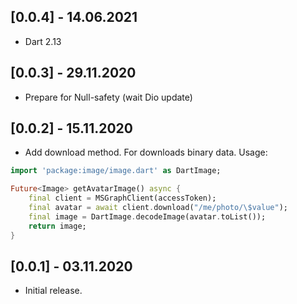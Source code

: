 ## [0.0.4] - 14.06.2021

* Dart 2.13

## [0.0.3] - 29.11.2020

* Prepare for Null-safety (wait Dio update)

## [0.0.2] - 15.11.2020

* Add download method. For downloads binary data. Usage:

```dart
import 'package:image/image.dart' as DartImage;

Future<Image> getAvatarImage() async {
    final client = MSGraphClient(accessToken);
    final avatar = await client.download("/me/photo/\$value");
    final image = DartImage.decodeImage(avatar.toList());
    return image;
}
```
 

## [0.0.1] - 03.11.2020

* Initial release.
